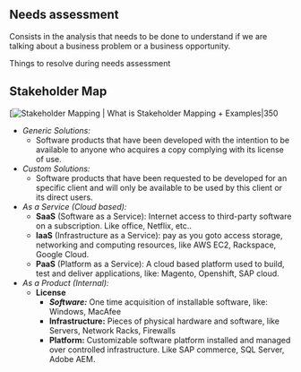 ## Needs assessment
Consists in the analysis that needs to be done to understand if we are talking about a business problem or a business opportunity.

Things to resolve during needs assessment

## Stakeholder Map
[![Stakeholder Mapping | What is Stakeholder Mapping + Examples|350](https://www.boreal-is.com/data/uploads/2019/09/power_matrix_en.png)
- *Generic Solutions:*
	- Software products that have been developed with the intention to be available to anyone who acquires a copy complying with its license of use.
- *Custom Solutions:*
	- Software products that have been requested to be developed for an specific client and will only be available to be used by this client or its direct users.
- *As a Service (Cloud based):*
	- **SaaS** (Software as a Service): Internet access to third-party software on a subscription. Like office, Netflix, etc..
	- **IaaS** (Infrastructure as a Service): pay as you goto access storage, networking and computing resources, like AWS EC2, Rackspace, Google Cloud.
	- **PaaS** (Platform as a Service): A cloud based platform used to build, test and deliver applications, like: Magento, Openshift, SAP cloud.
- *As a Product (Internal):*
	- **License**
		- ***Software:*** One time acquisition of installable software, like: Windows, MacAfee
		- **Infrastructure:** Pieces of physical hardware and software, like Servers, Network Racks, Firewalls
		- **Platform:** Customizable software platform installed and managed over controlled infrastructure. Like SAP commerce, SQL Server, Adobe AEM.

